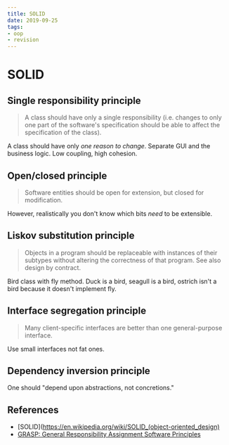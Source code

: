 ```yaml
---
title: SOLID
date: 2019-09-25
tags:
- oop
- revision
---
```


# SOLID

## Single responsibility principle
> A class should have only a single responsibility (i.e. changes to only one
> part of the software's specification should be able to affect the
> specification of the class).

A class should have only *one reason to change*. Separate GUI and the business
logic. Low coupling, high cohesion.

## Open/closed principle
> Software entities should be open for extension, but closed for modification.

However, realistically you don't know which bits _need_ to be extensible.

## Liskov substitution principle
> Objects in a program should be replaceable with instances of their subtypes
> without altering the correctness of that program. See also design by contract.

Bird class with fly method. Duck is a bird, seagull is a bird, ostrich isn't a
bird because it doesn't implement fly.

## Interface segregation principle
> Many client-specific interfaces are better than one general-purpose interface.

Use small interfaces not fat ones.

## Dependency inversion principle
One should "depend upon abstractions, not concretions."

## References
- [SOLID](https://en.wikipedia.org/wiki/SOLID_(object-oriented_design)
- [GRASP: General Responsibility Assignment Software Principles](https://en.wikipedia.org/wiki/GRASP_(object-oriented_design))

